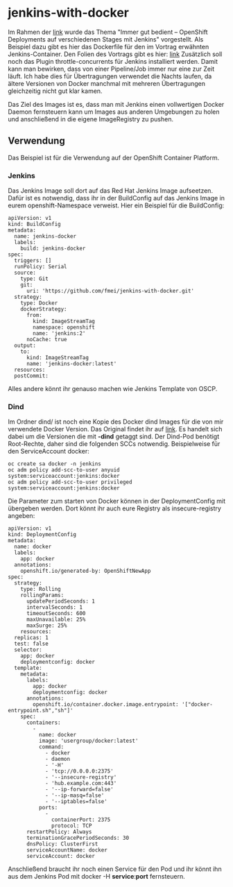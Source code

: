 # jenkins-with-docker
Im Rahmen der [link](https://openshift-usergroup.de/ "OpenShift Usergroup Dortmund/Ruhrgebiet") wurde das Thema "Immer gut bedient – OpenShift Deployments auf verschiedenen Stages mit Jenkins" vorgestellt. Als Beispiel dazu gibt es hier das Dockerfile für den im Vortrag erwähnten Jenkins-Container. Den Folien des Vortrags gibt es hier: [link](https://openshift-usergroup.de/unser-zweites-meeting "2. Meeting der UserGroup")
Zusätzlich soll noch das Plugin throttle-concurrents für Jenkins installiert werden. Damit kann man bewirken, dass von einer Pipeline/Job immer nur eine zur Zeit läuft. Ich habe dies für Übertragungen verwendet die Nachts laufen, da ältere Versionen von Docker manchmal mit mehreren Übertragungen gleichzeitig nicht gut klar kamen.

Das Ziel des Images ist es, dass man mit Jenkins einen vollwertigen Docker Daemon fernsteuern kann um Images aus anderen Umgebungen zu holen und anschließend in die eigene ImageRegistry zu pushen.

## Verwendung
Das Beispiel ist für die Verwendung auf der OpenShift Container Platform. 

### Jenkins
Das Jenkins Image soll dort auf das Red Hat Jenkins Image aufseetzen. Dafür ist es notwendig, dass ihr in der BuildConfig auf das Jenkins Image in eurem openshift-Namespace verweist. Hier ein Beispiel für die BuildConfig:
```
apiVersion: v1
kind: BuildConfig
metadata:
  name: jenkins-docker
  labels:
    build: jenkins-docker
spec:
  triggers: []
  runPolicy: Serial
  source:
    type: Git
    git:
      uri: 'https://github.com/fmei/jenkins-with-docker.git'
  strategy:
    type: Docker
    dockerStrategy:
      from:
        kind: ImageStreamTag
        namespace: openshift
        name: 'jenkins:2'
      noCache: true
  output:
    to:
      kind: ImageStreamTag
      name: 'jenkins-docker:latest'
  resources:
  postCommit:
```
Alles andere könnt ihr genauso machen wie Jenkins Template von OSCP.

### Dind
Im Ordner dind/ ist noch eine Kopie des Docker dind Images für die von mir verwendete Docker Version. Das Original findet ihr auf [link](https://hub.docker.com/_/docker/). Es handelt sich dabei um die Versionen die mit **-dind** getaggt sind. Der Dind-Pod benötigt Root-Rechte, daher sind die folgenden SCCs notwendig. Beispielweise für den ServiceAccount docker:
```
oc create sa docker -n jenkins
oc adm policy add-scc-to-user anyuid system:serviceaccount:jenkins:docker
oc adm policy add-scc-to-user privileged system:serviceaccount:jenkins:docker
```
Die Parameter zum starten von Docker können in der DeploymentConfig mit übergeben werden. Dort könnt ihr auch eure Registry als insecure-registry angeben:

```
apiVersion: v1
kind: DeploymentConfig
metadata:
  name: docker
  labels:
    app: docker
  annotations:
    openshift.io/generated-by: OpenShiftNewApp
spec:
  strategy:
    type: Rolling
    rollingParams:
      updatePeriodSeconds: 1
      intervalSeconds: 1
      timeoutSeconds: 600
      maxUnavailable: 25%
      maxSurge: 25%
    resources:
  replicas: 1
  test: false
  selector:
    app: docker
    deploymentconfig: docker
  template:
    metadata:
      labels:
        app: docker
        deploymentconfig: docker
      annotations:
        openshift.io/container.docker.image.entrypoint: '["docker-entrypoint.sh","sh"]'
    spec:
      containers:
        -
          name: docker
          image: 'usergroup/docker:latest'
          command:
            - docker
            - daemon
            - '-H'
            - 'tcp://0.0.0.0:2375'
            - '--insecure-registry'
            - 'hub.example.com:443'
            - '--ip-forward=false'
            - '--ip-masq=false'
            - '--iptables=false'
          ports:
            -
              containerPort: 2375
              protocol: TCP
      restartPolicy: Always
      terminationGracePeriodSeconds: 30
      dnsPolicy: ClusterFirst
      serviceAccountName: docker
      serviceAccount: docker
```


Anschließend braucht ihr noch einen Service für den Pod und ihr könnt ihn aus dem Jenkins Pod mit docker -H **service**:**port** fernsteuern.
